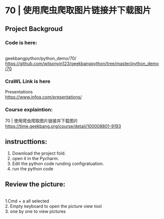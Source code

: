 
# 70 | 使用爬虫爬取图片链接并下载图片

## Project Backgroud
### Code is here:
<br>geekbangpython/python_demo/70/
<br>https://github.com/wilsonyin123/geekbangpython/tree/master/python_demo/70

### CraWL Link is here
Presentations
<br>https://www.infoq.com/presentations/

### Course explaintion:
70 | 使用爬虫爬取图片链接并下载图片
<br>https://time.geekbang.org/course/detail/100008801-9193

## instructtions:
1. Download the project fold.
2. open it in the Pycharm.
3. Edit the python code runding configratuation.
4. run the python code


## Review the picture:

<br>1.Cmd + a all selected
<br>2. Empty keyboard to open the picture view tool
<br>3. one by one to view pictures